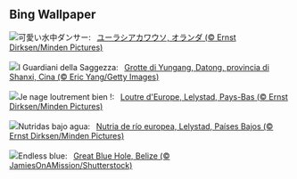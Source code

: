 ## Bing Wallpaper
![](https://www.bing.com/th?id=OHR.IceHoleOtter_JA-JP4600805047_UHD.jpg&w=1000)可愛い水中ダンサー:&nbsp;&ensp;[ユーラシアカワウソ, オランダ (© Ernst Dirksen/Minden Pictures)](https://www.bing.com/th?id=OHR.IceHoleOtter_JA-JP4600805047_UHD.jpg)
<br><br/>
![](https://www.bing.com/th?id=OHR.YungangGrottoes_IT-IT7896461151_UHD.jpg&w=1000)I Guardiani della Saggezza:&nbsp;&ensp;[Grotte di Yungang, Datong, provincia di Shanxi, Cina (© Eric Yang/Getty Images)](https://www.bing.com/th?id=OHR.YungangGrottoes_IT-IT7896461151_UHD.jpg)
<br><br/>
![](https://www.bing.com/th?id=OHR.IceHoleOtter_FR-FR7480810536_UHD.jpg&w=1000)Je nage loutrement bien !:&nbsp;&ensp;[Loutre d'Europe, Lelystad, Pays-Bas (© Ernst Dirksen/Minden Pictures)](https://www.bing.com/th?id=OHR.IceHoleOtter_FR-FR7480810536_UHD.jpg)
<br><br/>
![](https://www.bing.com/th?id=OHR.IceHoleOtter_ES-ES0502740204_UHD.jpg&w=1000)Nutridas bajo agua:&nbsp;&ensp;[Nutria de río europea, Lelystad, Países Bajos (© Ernst Dirksen/Minden Pictures)](https://www.bing.com/th?id=OHR.IceHoleOtter_ES-ES0502740204_UHD.jpg)
<br><br/>
![](https://www.bing.com/th?id=OHR.BlueBelize_EN-GB7414492800_UHD.jpg&w=1000)Endless blue:&nbsp;&ensp;[Great Blue Hole, Belize (© JamiesOnAMission/Shutterstock)](https://www.bing.com/th?id=OHR.BlueBelize_EN-GB7414492800_UHD.jpg)
<br><br/>
